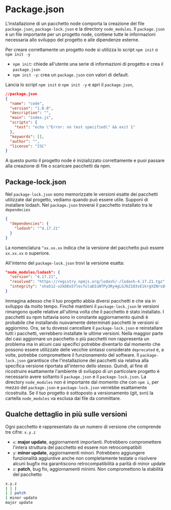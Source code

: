 # Package.json

L'installazione di un pacchetto node comporta la creazione del file `package.json`, `package-lock.json` e la directory `node_modules`. Il `package.json` è un file importante per un progetto node, contiene tutte le informazioni necessaria allo sviluppo del progetto e alle dipendenze esterne.

Per creare correttamente un progetto node si utilizza lo script `npm init` o `npm init -y`

- `npm init`: chiede all'utente una serie di informazioni di progetto e crea il `package.json`
- `npm init -y`: crea un `package.json` con valori di default.

Lancia lo script `npm init` o `npm init -y` e apri il `package.json`,

```json
//package.json
{
  "name": "code",
  "version": "1.0.0",
  "description": "",
  "main": "index.js",
  "scripts": {
    "test": "echo \"Error: no test specified\" && exit 1"
  },
  "keywords": [],
  "author": "",
  "license": "ISC"
}
```

A questo punto il progetto node è inizializzato correttamente e puoi passare alla creazione di file o scaricare pacchetti da npm.  

## Package-lock.json

Nel `package-lock.json` sono memorizzate le versioni esatte dei pacchetti utilizzate dal progetto, vediamo quando può essere utile. 
Supponi di installare lodash. Nel `package.json` troverai il pacchetto installato tra le `dependecies`

```json
{
  "dependencies": {
    "lodash": "^4.17.21"
  }
}
```

La nomenclatura `^xx.xx.xx` indica che la versione del pacchetto può essere `xx.xx.xx` o superiore.

All'interno del `package-lock.json` trovi la versione esatta:

```json
"node_modules/lodash": {
  "version": "4.17.21",
  "resolved": "https://registry.npmjs.org/lodash/-/lodash-4.17.21.tgz",
  "integrity": "sha512-v2kDEe57lecTulaDIuNTPy3Ry4gLGJ6Z1O3vE1krgXZNrsQ+LFTGHVxVjcXPs17LhbZVGedAJv8XZ1tvj5FvSg=="
}
```

Immagina adesso che il tuo progetto abbia diversi pacchetti e che sia in sviluppo da molto tempo. Finchè mantieni il `package-lock.json` le versioni rimangono quelle relative all'ultima volta che il pacchetto è stato installato. I pacchetti su npm tuttavia sono in constante aggiornamento quindi è probabile che installando nuovamente determinati pacchetti le versioni si aggiornino. Ora, se tu dovessi cancellare il `package-lock.json` e reinstallare tutti i pacchetti, verrebbero installate le ultime versioni. Nella maggior parte dei casi aggiornare un pacchetto o più pacchetti non rappresenta un problema ma in alcuni casi specifici potrebbe diventarlo dal momento che possono essere utilizzate delle vecchie sintassi considerate `deprecated` e, a volte, potrebbe compromettere il funzionamento del software. Il `package-lock.json` garantisce che l'installazione dei pacchetti sia relativa alla specifica versione riportata all'interno dello stesso. Quindi, al fine di ricostruire esattamente l'ambiente di sviluppo di un particolare progetto è necessario avere soltanto il `package.json` e il `package-lock.json`. La directory `node_modules` non è importante dal momento che con `npm i`, per mezzo del `package.json` e `package-lock.json` verrebbe esattamente ricostruita. Se il tuo progetto è sottoposto a versionamento (git, svn) la cartella `node_modules` va esclusa dai file da committare.
 
## Qualche dettaglio in più sulle versioni

Ogni pacchetto è rappresentato da un numero di versione che comprende tre cifre: `x.y.z`

- `x`: **major update**, aggiornamenti importanti. Potrebbero compromettere l'intera struttura del pacchetto ed essere non retrocompatibili
- `y`: **minor update**, aggiornamenti minori. Potrebbero aggiungere funzionalità aggiuntive anche non completamente testate o risolvere alcuni bugfix ma garantiscono retrocompatibilità a parità di minor update
- `z`: **patch**, bug fix, aggiornamenti minimi. Non compromettono la stabilità del pacchetto

```bash
x.y.z
| | |
| | patch
| minor update
major update
```
